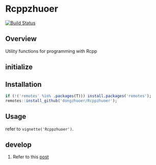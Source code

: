 # Rcppzhuoer
[![Build Status](https://travis-ci.com/dongzhuoer/Rcppzhuoer.svg?branch=master)](https://travis-ci.com/dongzhuoer/Rcppzhuoer)


## Overview

Utility functions for programming with Rcpp

## initialize






## Installation

```r
if (!('remotes' %in% .packages(T))) install.packages('remotes');
remotes::install_github('dongzhuoer/Rcppzhuoer');
```

## Usage

refer to `vignette('Rcppzhuoer')`.

## develop

1. Refer to this [post](https://dongzhuoer.github.io/_redirects/develop-upon-my-r-package.html)


